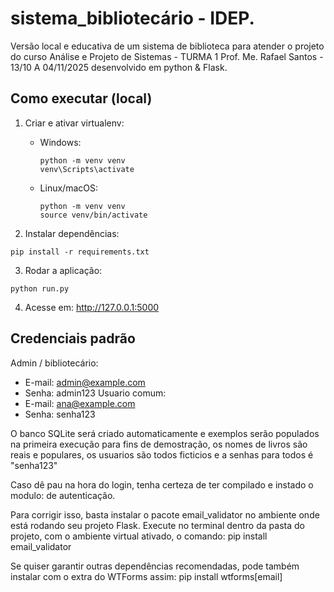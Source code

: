 # sistema_bibliotecário - IDEP.

Versão local e educativa de um sistema de biblioteca para atender o projeto do curso Análise e Projeto de Sistemas - TURMA 1
Prof. Me. Rafael Santos - 13/10 A 04/11/2025 desenvolvido em python & Flask.

## Como executar (local)
1. Criar e ativar virtualenv:
   - Windows:
     ```
     python -m venv venv
     venv\Scripts\activate
     ```
   - Linux/macOS:
     ```
     python -m venv venv
     source venv/bin/activate
     ```

2. Instalar dependências:
```
pip install -r requirements.txt
```

3. Rodar a aplicação:
```
python run.py
```

4. Acesse em: http://127.0.0.1:5000

## Credenciais padrão
Admin / bibliotecário:
- E-mail: admin@example.com
- Senha: admin123
Usuario comum:
- E-mail: ana@example.com
- Senha: senha123

O banco SQLite será criado automaticamente e exemplos serão populados na primeira execução para fins de demostração, os nomes de livros são reais e populares, os usuarios são todos ficticios e a senhas para todos é "senha123"

Caso dê pau na hora do login, tenha certeza de ter compilado e instado o modulo: de autenticação.

Para corrigir isso, basta instalar o pacote email_validator no ambiente onde está rodando seu projeto Flask. Execute no terminal dentro da pasta do projeto, com o ambiente virtual ativado, o comando:
pip install email_validator

Se quiser garantir outras dependências recomendadas, pode também instalar com o extra do WTForms assim:
pip install wtforms[email]